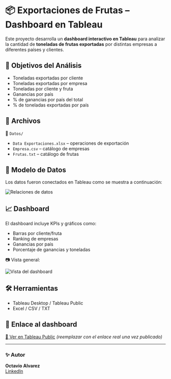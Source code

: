 # 📦 Exportaciones de Frutas – Dashboard en Tableau

Este proyecto desarrolla un **dashboard interactivo en Tableau** para analizar la cantidad de **toneladas de frutas exportadas** por distintas empresas a diferentes países y clientes.

## 🎯 Objetivos del Análisis

- Toneladas exportadas por cliente
- Toneladas exportadas por empresa
- Toneladas por cliente y fruta
- Ganancias por país
- % de ganancias por país del total
- % de toneladas exportadas por país

## 🧾 Archivos

📁 `Datos/`

- `Data Exportaciones.xlsx` – operaciones de exportación
- `Empresa.csv` – catálogo de empresas
- `Frutas.txt` – catálogo de frutas

## 🔗 Modelo de Datos

Los datos fueron conectados en Tableau como se muestra a continuación:

![Relaciones de datos](Imágenes/conexion-tabla.png)

## 📈 Dashboard

El dashboard incluye KPIs y gráficos como:

- Barras por cliente/fruta
- Ranking de empresas
- Ganancias por país
- Porcentaje de ganancias y toneladas

📷 Vista general:

![Vista del dashboard](Imágenes/dashboard-tabla.png)

## 🛠 Herramientas

- Tableau Desktop / Tableau Public
- Excel / CSV / TXT

## 🚀 Enlace al dashboard

[🔗 Ver en Tableau Public](#) *(reemplazar con el enlace real una vez publicado)*

---

### ✨ Autor

**Octavio Alvarez**  
[LinkedIn](https://linkedin.com/in/octavio-alvarez-6a229b223)


